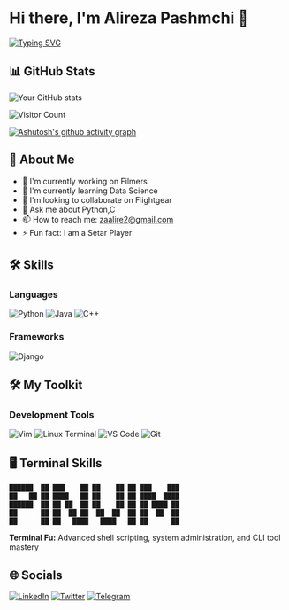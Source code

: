 # Hi there, I'm Alireza Pashmchi 👋

[![Typing SVG](https://readme-typing-svg.herokuapp.com?font=Fira+Code&pause=1000&color=FF2E63&width=435&lines=Software+Engineer;Open+Source+Contributor;Tech+Enthusiast)](https://git.io/typing-svg)
## 📊 GitHub Stats

![Your GitHub stats](https://github-readme-stats.vercel.app/api?username=alirezapashmchi1381&show_icons=true&theme=radical)

![Visitor Count](https://visitor-badge.laobi.icu/badge?page_id=alirezapashmchi1381.alirezapashmchi1381)

[![Ashutosh's github activity graph](https://github-readme-activity-graph.vercel.app/graph?username=alirezapashmchi1381&theme=radical&hide_border=true)](https://github.com/ashutosh00710/github-readme-activity-graph)


## 🚀 About Me

- 🔭 I'm currently working on Filmers
- 🌱 I'm currently learning Data Science
- 👯 I'm looking to collaborate on Flightgear
- 💬 Ask me about Python,C
- 📫 How to reach me: zaalire2@gmail.com
- ⚡ Fun fact: I am a Setar Player

## 🛠️ Skills

### Languages
![Python](https://img.shields.io/badge/-Python-3776AB?style=flat&logo=python&logoColor=white)
![Java](https://img.shields.io/badge/-Java-007396?style=flat&logo=java&logoColor=white)
![C++](https://img.shields.io/badge/-C++-00599C?style=flat&logo=c%2B%2B&logoColor=white)

### Frameworks
![Django](https://img.shields.io/badge/-Django-092E20?style=flat&logo=django&logoColor=white)

## 🛠️ My Toolkit

### Development Tools
![Vim](https://img.shields.io/badge/-Vim-019733?style=flat&logo=vim&logoColor=white)
![Linux Terminal](https://img.shields.io/badge/-Linux%20Terminal-4D4D4D?style=flat&logo=linux&logoColor=white)
![VS Code](https://img.shields.io/badge/-VS%20Code-007ACC?style=flat&logo=visual-studio-code&logoColor=white)
![Git](https://img.shields.io/badge/-Git-F05032?style=flat&logo=git&logoColor=white)

## 🖥️ Terminal Skills

```bash
██████  ██ ███    ██ ██    ██ ██ ███    ███ 
██   ██ ██ ████   ██ ██    ██ ██ ████  ████ 
██████  ██ ██ ██  ██ ██    ██ ██ ██ ████ ██ 
██      ██ ██  ██ ██  ██  ██  ██ ██  ██  ██ 
██      ██ ██   ████   ████   ██ ██      ██
```
**Terminal Fu:** Advanced shell scripting, system administration, and CLI tool mastery
## 🌐 Socials

[![LinkedIn](https://img.shields.io/badge/-LinkedIn-0A66C2?style=for-the-badge&logo=linkedin&logoColor=white)](https://linkedin.com/in/alirezapashmchi)
[![Twitter](https://img.shields.io/badge/-Twitter-1DA1F2?style=for-the-badge&logo=twitter&logoColor=white)](https://twitter.com/alirezapashmchi)
[![Telegram](https://img.shields.io/badge/-Telegram-26A5E4?style=for-the-badge&logo=telegram&logoColor=white)](https://t.me/alirezapashmchi)
